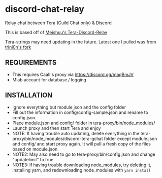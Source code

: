 # discord-chat-relay

Relay chat between Tera (Guild Chat only) & Discord

This is based off of [Meishuu's Tera-Discord-Relay](https://github.com/meishuu/tera-discord-relay)

Tera-strings may need updating in the future. Latest one I pulled was from [trini0n's fork](https://github.com/trini0n/tera-discord-relay/blob/ccb4af6a6fdeefb7480068d4ba5fb44ab0e5fbc4/tera/app/discord/node_modules/tera-strings/strings.json)

## REQUIREMENTS

* This requires Caali's proxy via https://discord.gg/maqBmJV
* Mlab account for database / logging

## INSTALLATION

* Ignore everything but module.json and the config folder
* Fill out the information in config/config-sample.json and rename to config.json.
* Place module.json and config/ folder in tera-proxy/bin/node_modules/
* Launch proxy and then start Tera and enjoy
* NOTE: If having trouble auto updating, delete everything in the tera-proxy/bin/node_modules/discord-tera-gchat folder except module.json and config/ and start proxy again. It will pull a fresh copy of the files based on module.json.
* NOTE2: May also need to go to tera-proxy/bin/config.json and change "updatelimit" to true
* NOTE3: If having trouble downloading node_modules, try deleting it, installing yarn, and redownloading node_modules with `yarn install`
